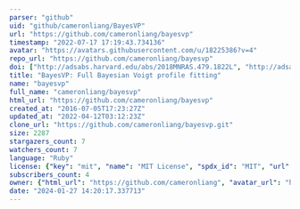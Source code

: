 ```yaml
---
parser: "github"
uid: "github/cameronliang/BayesVP"
url: "https://github.com/cameronliang/bayesvp"
timestamp: "2022-07-17 17:19:43.734136"
avatar: "https://avatars.githubusercontent.com/u/18225386?v=4"
repo_url: "https://github.com/cameronliang/bayesvp"
doi: ["http://adsabs.harvard.edu/abs/2018MNRAS.479.1822L", "http://adsabs.harvard.edu/abs/2017arXiv171009852L", "https://ui.adsabs.harvard.edu/abs/2017ascl.soft11004L/abstract"]
title: "BayesVP: Full Bayesian Voigt profile fitting"
name: "bayesvp"
full_name: "cameronliang/bayesvp"
html_url: "https://github.com/cameronliang/bayesvp"
created_at: "2016-07-05T17:23:27Z"
updated_at: "2022-04-12T03:12:23Z"
clone_url: "https://github.com/cameronliang/bayesvp.git"
size: 2287
stargazers_count: 7
watchers_count: 7
language: "Ruby"
license: {"key": "mit", "name": "MIT License", "spdx_id": "MIT", "url": "https://api.github.com/licenses/mit", "node_id": "MDc6TGljZW5zZTEz"}
subscribers_count: 4
owner: {"html_url": "https://github.com/cameronliang", "avatar_url": "https://avatars.githubusercontent.com/u/18225386?v=4", "login": "cameronliang", "type": "User"}
date: "2024-01-27 14:20:17.337713"
---
```

